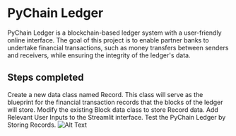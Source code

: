 # PyChain Ledger

PyChain Ledger is a blockchain-based ledger system with a user-friendly online interface. The goal of this project is to enable partner banks to undertake financial transactions, such as money transfers between senders and receivers, while ensuring the integrity of the ledger's data.

## Steps completed

Create a new data class named Record. This class will serve as the blueprint for the financial transaction records that the blocks of the ledger will store.
Modify the existing Block data class to store Record data.
Add Relevant User Inputs to the Streamlit interface.
Test the PyChain Ledger by Storing Records.
![Alt Text](path/to/your/image.png)
